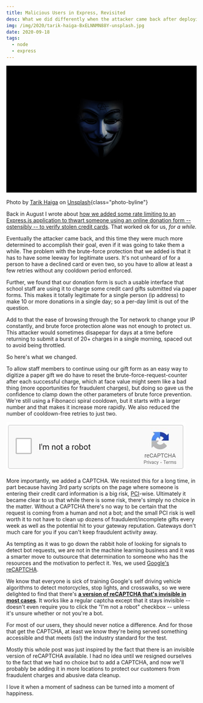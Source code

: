 ```yaml
---
title: Malicious Users in Express, Revisited
desc: What we did differently when the attacker came back after deploying our initial protections.
img: /img/2020/tarik-haiga-BxELNNMN88Y-unsplash.jpg
date: 2020-09-18
tags:
  - node
  - express
---
```


![Anonymous mask](/img/2020/tarik-haiga-BxELNNMN88Y-unsplash.jpg)

Photo by <a href="https://unsplash.com/@tar1k?utm_source=unsplash&utm_medium=referral&utm_content=creditCopyText">Tarik Haiga</a> on <a href="https://unsplash.com/s/photos/anonymous?utm_source=unsplash&utm_medium=referral&utm_content=creditCopyText">Unsplash</a>{class="photo-byline"}

Back in August I wrote about [how we added some rate limiting to an Express.js application to thwart someone using an online donation form -- ostensibly -- to verify stolen credit cards](/blog/2020/rate-limiting-a-malicious-user-in-express/). That worked ok for us, _for a while._

Eventually the attacker came back, and this time they were much more determined to accomplish their goal, even if it was going to take them a while. The problem with the brute-force protection that we added is that it has to have some leeway for legitimate users. It's not unheard of for a person to have a declined card or even two, so you have to allow at least a few retries without any cooldown period enforced.

Further, we found that our donation form is such a usable interface that school staff are using it to charge some credit card gifts submitted via paper forms. This makes it totally legitimate for a single person (ip address) to make 10 or more donations in a single day; so a per-day limit is out of the question.

Add to that the ease of browsing through the Tor network to change your IP constantly, and brute force protection alone was not enough to protect us. This attacker would sometimes disapepar for days at a time before returning to submit a burst of 20+ charges in a single morning, spaced out to avoid being throttled.

So here's what we changed.

To allow staff members to continue using our gift form as an easy way to digitize a paper gift we do have to reset the brute-force-request-counter after each successful charge, which at face value might seem like a bad thing (more opportunities for fraudulent charges), but doing so gave us the confidence to clamp down the other parameters of brute force prevention. We're still using a Fibonacci spiral cooldown, but it starts with a larger number and that makes it increase more rapidly. We also reduced the number of cooldown-free retries to just two.

![Screen shot of Google's infamous "I'm not a robot" checkbox CAPTCHA](/img/2020/Im_not_a_robot.jpg)

More importantly, we added a CAPTCHA. We resisted this for a long time, in part because having 3rd party scripts on the page where someone is entering their credit card information is a big risk, [PCI](https://www.pcisecuritystandards.org/)-wise. Ultimately it became clear to us that while there is some risk, there's simply no choice in the matter. Without a CAPTCHA there's no way to be certain that the request is coming from a human and not a bot; and the small PCI risk is well worth it to not have to clean up dozens of fraudulent/incomplete gifts every week as well as the potential hit to your gateway reputation. Gateways don't much care for you if you can't keep fraudulent activity away.

As tempting as it was to go down the rabbit hole of looking for signals to detect bot requests, we are not in the machine learning business and it was a smarter move to outsource that determination to someone who has the resources and the motivation to perfect it. Yes, we used [Google's reCAPTCHA](https://developers.google.com/recaptcha/).

We know that everyone is sick of training Google's self driving vehicle algorithms to detect motorcycles, stop lights, and crosswalks, so we were delighted to find that there's [**a version of reCAPTCHA that's invisible in most cases**](https://developers.google.com/recaptcha/docs/invisible). It works like a regular captcha except that it stays invisible -- doesn't even require you to click the "I'm not a robot" checkbox -- unless it's unsure whether or not you're a bot.

For most of our users, they should never notice a difference. And for those that get the CAPTCHA, at least we know they're being served something accessible and that meets (is!) the industry standard for the test.

Mostly this whole post was just inspired by the fact that there is an invisible version of reCAPTCHA available. I had no idea until we resigned ourselves to the fact that we had no choice but to add a CAPTCHA, and now we'll probably be adding it in more locations to protect our customers from fraudulent charges and abusive data cleanup.

I love it when a moment of sadness can be turned into a moment of happiness.
